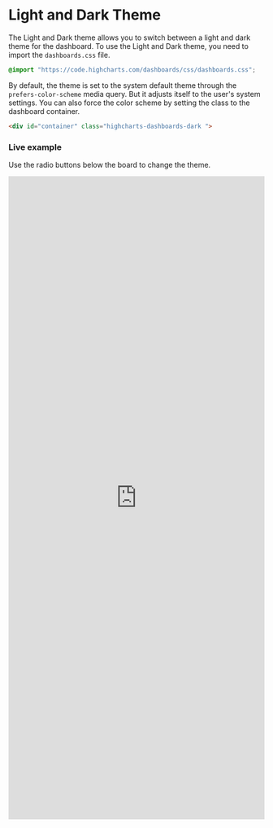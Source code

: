 Light and Dark Theme
===

The Light and Dark theme allows you to switch between a light and dark theme for the dashboard.
To use the Light and Dark theme, you need to import the `dashboards.css` file.

```css
@import "https://code.highcharts.com/dashboards/css/dashboards.css";
```

By default, the theme is set to the system default theme through the `prefers-color-scheme` media query. But it adjusts itself to the user's system settings.
You can also force the color scheme by setting the class to the dashboard container.

```html
<div id="container" class="highcharts-dashboards-dark ">
```

### Live example
Use the radio buttons below the board to change the theme.
<iframe style="width: 100%; height: 1264px; border: none;" src="https://www.highcharts.com/samples/embed/dashboards/demo/light-dark-theme"></iframe>
